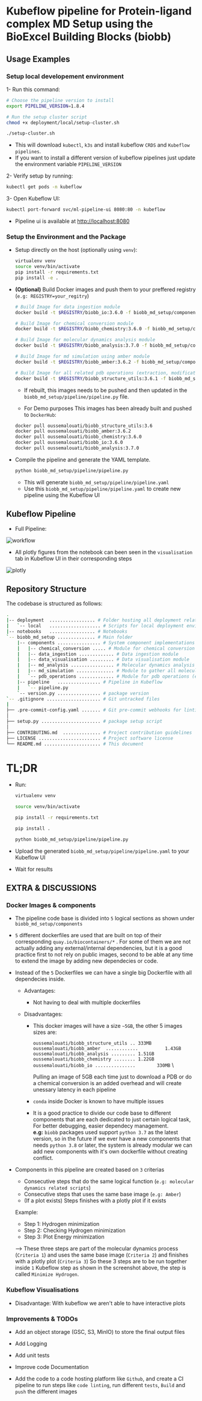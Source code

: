 # Kubeflow pipeline for Protein-ligand complex MD Setup using the BioExcel Building Blocks (biobb)



## Usage Examples



### Setup local developement environment

1- Run this command: 
  ```bash
  # Choose the pipeline version to install
  export PIPELINE_VERSION=1.8.4

  # Run the setup cluster script
  chmod +x deployment/local/setup-cluster.sh

  ./setup-cluster.sh
  ```
  - This will download `kubectl`, `k3s` and install kubeflow `CRDS` and `Kubeflow pipelines`. 
  - If you want to install a different version of kubeflow pipelines just update the environment variable `PIPELINE_VERSION`

2- Verify setup by running:
  ```bash
  kubectl get pods -n kubeflow
  ```

3- Open Kubeflow UI:
  ```bash
  kubectl port-forward svc/ml-pipeline-ui 8080:80 -n kubeflow
  ```
  - Pipeline ui is available at [http://localhost:8080](http://localhost:8080)


### Setup the Environment and the Package

- Setup directly on the host (optionally using `venv`):
  ```bash
  virtualenv venv
  source venv/bin/activate
  pip install -r requirements.txt
  pip install -e .
  ```

- **(Optional)** Build Docker images and push them to your preffered registry (`e.g: REGISTRY=your_regitry`)
  ```bash
  # Build Image for data ingestion module
  docker build -t $REGISTRY/biobb_io:3.6.0 -f biobb_md_setup/components/data_ingestion/Dockerfile .

  # Build Image for chemical conversion module
  docker build -t $REGISTRY/biobb_chemistry:3.6.0 -f biobb_md_setup/components/chemical_conversion/Dockerfile .

  # Build Image for molecular dynamics analysis module
  docker build -t $REGISTRY/biobb_analysis:3.7.0 -f biobb_md_setup/components/md_analysis/Dockerfile .

  # Build Image for md simulation using amber module
  docker build -t $REGISTRY/biobb_amber:3.6.2 -f biobb_md_setup/components/md_simulation/Dockerfile .

  # Build Image for all related pdb operations (extraction, modification) module
  docker build -t $REGISTRY/biobb_structure_utils:3.6.1 -f biobb_md_setup/components/pdb_operations/Dockerfile .
  ```

  - If rebuilt, this images needs to be pushed and then updated in the `biobb_md_setup/pipeline/pipeline.py` file. 

  - For Demo purposes This images has been already built and pushed to `DockerHub`: 
  ```bash
  docker pull oussemalouati/biobb_structure_utils:3.6
  docker pull oussemalouati/biobb_amber:3.6.2
  docker pull oussemalouati/biobb_chemistry:3.6.0
  docker pull oussemalouati/biobb_io:3.6.0
  docker pull oussemalouati/biobb_analysis:3.7.0
  ```

- Compile the pipeline and generate the YAML template.
  ```bash
  python biobb_md_setup/pipeline/pipeline.py
  ```
  - This will generate `biobb_md_setup/pipeline/pipeline.yaml`
  - Use this `biobb_md_setup/pipeline/pipeline.yaml` to create new pipeline using the Kubeflow UI



## Kubeflow Pipeline

- Full Pipeline:

![workflow](assets/kubeflow_workflow.png)
     

- All plotly figures from the notebook can been seen in the `visualisation` tab in Kubeflow UI in their corresponding steps

![plotly](assets/plotly_visualisation.png)
## Repository Structure

The codebase is structured as follows:

```bash
.  
|-- deployment  ................. # Folder hosting all deployment related scripts
|   `-- local   ................... # Scripts for local deployment environment
|-- notebooks   ................. # Notebooks
`-- biobb_md_setup .............. # Main folder
    |-- components ................ # System component implementations
    |   |-- chemical_conversion ..... # Module for chemical conversion related scripts
    |   |-- data_ingestion ............. # Data ingestion module
    |   |-- data_visualisation ......... # Data visualisation module
    |   |-- md_analysis ................ # Molecular dynamics analysis module
    |   |-- md_simulation .............. # Module to gather all molecular dynamics using amber tools
    |   `-- pdb_operations ............. # Module for pdb operations (extractions, modifications)
    |-- pipeline   ................ # Pipeline in Kubeflow
    |   `-- pipeline.py
    `-- version.py ................ # package version
`-- .gitignore .................... # Git untracked files
|
├── .pre-commit-config.yaml ....... # Git pre-commit webhooks for linting and testing
│
├── setup.py ...................... # package setup script
│
├── CONTRIBUTING.md  .............. # Project contribution guidelines
├── LICENSE ....................... # Project software license
└── README.md ..................... # This document
```

# TL;DR

- Run:
  ```bash
  virtualenv venv

  source venv/bin/activate

  pip install -r requirements.txt

  pip install .

  python biobb_md_setup/pipeline/pipeline.py
  ```
- Upload the generated `biobb_md_setup/pipeline/pipeline.yaml` to your Kubeflow UI

- Wait for results


## EXTRA & DISCUSSIONS

### Docker Images & components

- The pipeline code base is divided into `5` logical sections as shown under `biobb_md_setup/components`

- `5` different dockerfiles are used that are built on top of their corresponding `quay.io/biocontainers/*` . For some of them we are not actually adding any external/internal dependencies, but it is a good practice first to not rely on public images, second to be able at any time to extend the image by adding new dependecies or code.

- Instead of the `5` Dockerfiles we can have a single big Dockerfile with all dependecies inside.

  - Advantages: 

    - Not having to deal with multiple dockerfiles

  - Disadvantages: 

    - This docker images will have a size `~5GB`, the other 5 images sizes are: 

      `oussemalouati/biobb_structure_utils .. 333MB` \
      `oussemalouati/biobb_amber  ............          1.43GB` \
      `oussemalouati/biobb_analysis ......... 1.51GB` \
      `oussemalouati/biobb_chemistry ........ 1.22GB` \
      `oussemalouati/biobb_io ...............        330MB` \

      Pulling an image of 5GB each time just to download a PDB or do a chemical conversion is an added overhead and will create unessary latency in each pipeline

    - `conda` inside Docker is known to have multiple issues 
    - It is a good practice to divide our code base to different components that are each dedicated to just certain logical task, For better debugging, easier dependecy management. \
     **e.g:** `biobb` packages used support `python 3.7` as the latest version, so in the future if we ever have a new components that needs `python 3.8` or later, the system is already modular we can add new components with it's own dockerfile without creating conflict.

- Components in this pipeline are created based on `3` criterias

  - Consecutive steps that do the same logical function (`e.g: molecular dynamics related scripts`)
  - Consecutive steps that uses the same base image (`e.g: Amber`)
  - (If a plot exists) Steps finishes with a plotly plot if it exists

  Example: 

   - Step 1: Hydrogen minimization
   - Step 2: Checking Hydrogen minimization
   - Step 3: Plot Energy minimization

   --> These three steps are part of the molecular dynamics process (`Criteria 1`) and uses the same base image (`Criteria 2`) and finishes with a plotly plot (`Criteria 3`) So these 3 steps are to be run together inside `1` Kubeflow step as shown in the screenshot above, the step is called `Minimize Hydrogen`. 


### Kubeflow Visualisations

- Disadvantage: With kubeflow we aren't able to have interactive plots

### Improvements & TODOs

- Add an object storage (GSC, S3, MinIO) to store the final output files

- Add Logging

- Add unit tests

- Improve code Documentation

- Add the code to a code hosting platform like `Github`, and create a CI pipeline to run steps like `code linting`, run different `tests`, `Build` and `push` the different images